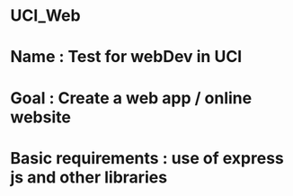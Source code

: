 # UCI_Web
# Name : Test for webDev in UCI
# Goal : Create a web app / online website
# Basic requirements : use of express js and other libraries 